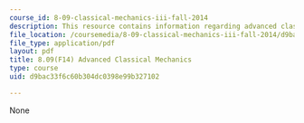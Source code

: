 ```yaml
---
course_id: 8-09-classical-mechanics-iii-fall-2014
description: This resource contains information regarding advanced classical mechanics.
file_location: /coursemedia/8-09-classical-mechanics-iii-fall-2014/d9bac33f6c60b304dc0398e99b327102_MIT8_09F14_full.pdf
file_type: application/pdf
layout: pdf
title: 8.09(F14) Advanced Classical Mechanics
type: course
uid: d9bac33f6c60b304dc0398e99b327102

---
```

None